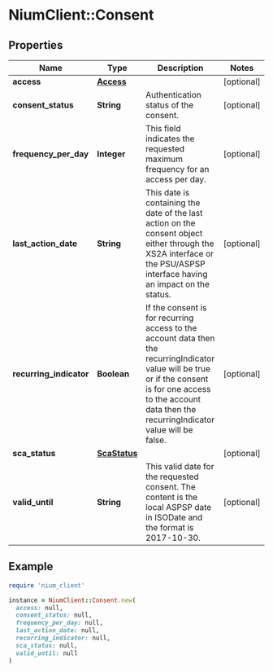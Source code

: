 # NiumClient::Consent

## Properties

| Name | Type | Description | Notes |
| ---- | ---- | ----------- | ----- |
| **access** | [**Access**](Access.md) |  | [optional] |
| **consent_status** | **String** | Authentication status of the consent. | [optional] |
| **frequency_per_day** | **Integer** | This field indicates the requested maximum frequency for an access per day. | [optional] |
| **last_action_date** | **String** | This date is containing the date of the last action on the consent object either through the XS2A interface or the PSU/ASPSP interface having an impact on the status. | [optional] |
| **recurring_indicator** | **Boolean** | If the consent is for recurring access to the account data then the recurringIndicator value will be true or if the consent is for one access to the account data then the recurringIndicator value will be false. | [optional] |
| **sca_status** | [**ScaStatus**](ScaStatus.md) |  | [optional] |
| **valid_until** | **String** | This valid date for the requested consent. The content is the local ASPSP date in ISODate and the format is 2017-10-30. | [optional] |

## Example

```ruby
require 'nium_client'

instance = NiumClient::Consent.new(
  access: null,
  consent_status: null,
  frequency_per_day: null,
  last_action_date: null,
  recurring_indicator: null,
  sca_status: null,
  valid_until: null
)
```

